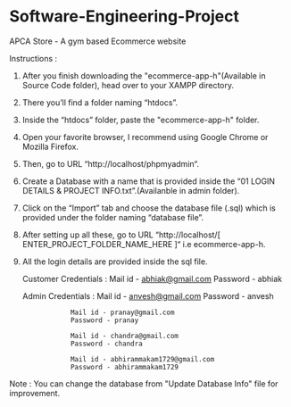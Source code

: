 # Software-Engineering-Project
APCA Store - A gym based Ecommerce website

Instructions :
1) After you finish downloading the "ecommerce-app-h"(Available in Source Code folder), head over to your XAMPP directory.
2) There you’ll find a folder naming “htdocs”.
3) Inside the “htdocs” folder, paste the "ecommerce-app-h" folder.
4) Open your favorite browser, I recommend using Google Chrome or Mozilla Firefox.
5) Then, go to URL “http://localhost/phpmyadmin“.
6) Create a Database with a name that is provided inside the “01 LOGIN DETAILS & PROJECT INFO.txt”.(Availanble in admin folder).
7) Click on the “Import” tab and choose the database file (.sql) which is provided under the folder naming “database file”.
8) After setting up all these, go to URL “http://localhost/[ ENTER_PROJECT_FOLDER_NAME_HERE ]“ i.e ecommerce-app-h.
9) All the login details are provided inside the sql file.

   Customer Credentials :
                     Mail id - abhiak@gmail.com
                     Password - abhiak
                     
   Admin Credentials :
                   Mail id - anvesh@gmail.com
                   Password - anvesh
                     
                   Mail id - pranay@gmail.com
                   Password - pranay    
    
                   Mail id - chandra@gmail.com
                   Password - chandra
                     
                   Mail id - abhirammakam1729@gmail.com
                   Password - abhirammakam1729
                   
Note : You can change the database from "Update Database Info" file for improvement.

